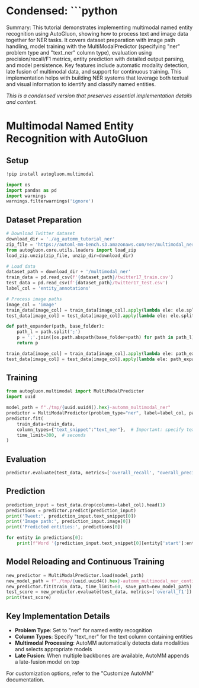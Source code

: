 # Condensed: ```python

Summary: This tutorial demonstrates implementing multimodal named entity recognition using AutoGluon, showing how to process text and image data together for NER tasks. It covers dataset preparation with image path handling, model training with the MultiModalPredictor (specifying "ner" problem type and "text_ner" column type), evaluation using precision/recall/F1 metrics, entity prediction with detailed output parsing, and model persistence. Key features include automatic modality detection, late fusion of multimodal data, and support for continuous training. This implementation helps with building NER systems that leverage both textual and visual information to identify and classify named entities.

*This is a condensed version that preserves essential implementation details and context.*

# Multimodal Named Entity Recognition with AutoGluon

## Setup

```python
!pip install autogluon.multimodal

import os
import pandas as pd
import warnings
warnings.filterwarnings('ignore')
```

## Dataset Preparation

```python
# Download Twitter dataset
download_dir = './ag_automm_tutorial_ner'
zip_file = 'https://automl-mm-bench.s3.amazonaws.com/ner/multimodal_ner.zip'
from autogluon.core.utils.loaders import load_zip
load_zip.unzip(zip_file, unzip_dir=download_dir)

# Load data
dataset_path = download_dir + '/multimodal_ner'
train_data = pd.read_csv(f'{dataset_path}/twitter17_train.csv')
test_data = pd.read_csv(f'{dataset_path}/twitter17_test.csv')
label_col = 'entity_annotations'

# Process image paths
image_col = 'image'
train_data[image_col] = train_data[image_col].apply(lambda ele: ele.split(';')[0])  # Use first image only
test_data[image_col] = test_data[image_col].apply(lambda ele: ele.split(';')[0])

def path_expander(path, base_folder):
    path_l = path.split(';')
    p = ';'.join([os.path.abspath(base_folder+path) for path in path_l])
    return p

train_data[image_col] = train_data[image_col].apply(lambda ele: path_expander(ele, base_folder=dataset_path))
test_data[image_col] = test_data[image_col].apply(lambda ele: path_expander(ele, base_folder=dataset_path))
```

## Training

```python
from autogluon.multimodal import MultiModalPredictor
import uuid

model_path = f"./tmp/{uuid.uuid4().hex}-automm_multimodal_ner"
predictor = MultiModalPredictor(problem_type="ner", label=label_col, path=model_path)
predictor.fit(
    train_data=train_data,
    column_types={"text_snippet":"text_ner"},  # Important: specify text_ner column type
    time_limit=300,  # seconds
)
```

## Evaluation

```python
predictor.evaluate(test_data, metrics=['overall_recall', "overall_precision", "overall_f1"])
```

## Prediction

```python
prediction_input = test_data.drop(columns=label_col).head(1)
predictions = predictor.predict(prediction_input)
print('Tweet:', prediction_input.text_snippet[0])
print('Image path:', prediction_input.image[0])
print('Predicted entities:', predictions[0])

for entity in predictions[0]:
    print(f"Word '{prediction_input.text_snippet[0][entity['start']:entity['end']]}' belongs to group: {entity['entity_group']}")
```

## Model Reloading and Continuous Training

```python
new_predictor = MultiModalPredictor.load(model_path)
new_model_path = f"./tmp/{uuid.uuid4().hex}-automm_multimodal_ner_continue_train"
new_predictor.fit(train_data, time_limit=60, save_path=new_model_path)
test_score = new_predictor.evaluate(test_data, metrics=['overall_f1'])
print(test_score)
```

## Key Implementation Details

- **Problem Type**: Set to "ner" for named entity recognition
- **Column Types**: Specify "text_ner" for the text column containing entities
- **Multimodal Processing**: AutoMM automatically detects data modalities and selects appropriate models
- **Late Fusion**: When multiple backbones are available, AutoMM appends a late-fusion model on top

For customization options, refer to the "Customize AutoMM" documentation.
